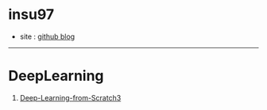 # insu97

- site : [github blog](https://insu97.github.io/)

---

# DeepLearning
1. [Deep-Learning-from-Scratch3](https://github.com/insu97/Deep-Learning-from-Scratch3)
